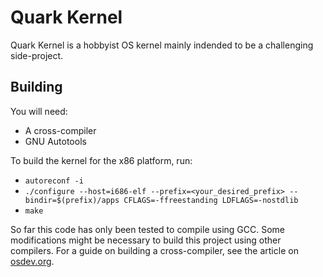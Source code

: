 # Quark Kernel

Quark Kernel is a hobbyist OS kernel mainly indended to be a challenging side-project.

## Building

You will need:
- A cross-compiler
- GNU Autotools

To build the kernel for the x86 platform, run:
- `autoreconf -i`
- `./configure --host=i686-elf --prefix=<your_desired_prefix> --bindir=$(prefix)/apps CFLAGS=-ffreestanding LDFLAGS=-nostdlib`
- `make`

So far this code has only been tested to compile using GCC. Some modifications might be necessary to build this project using other compilers. For a guide on building
a cross-compiler, see the article on [osdev.org](https://wiki.osdev.org/GCC_Cross-Compiler).